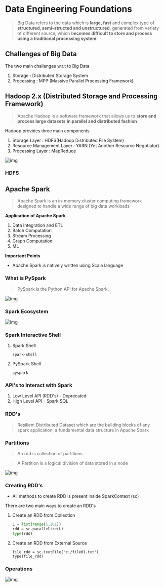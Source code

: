 # Data Engineering Foundations

> Big Data refers to the data which is **large, fast** and complex type of **structured, semi-structed and unstructured**, generated from variety of different source, which b**ecomes difficult to store and process using a traditional processing system**

## Challenges of Big Data

The two main challenges w.r.t to Big Data

1. Storage : Distributed Storage System
2. Processing : MPP (Massive Parallel Processing Framework)

## Hadoop 2.x (Distributed Storage and Processing Framework)

> Apache Hadoop is a software framework that allows us to **store and process large datasets** **in parallel and distributed fashion**

Hadoop provides three main components

1. Storage Layer : HDFS(Hadoop Distributed File System)
2. Resource Management Layer : YARN (Yet Another Resource Negotiator)
3. Processing Layer : MapReduce

![img](https://lh7-rt.googleusercontent.com/docsz/AD_4nXeUNm-a0ODeH3koTgdPXFlsStB4RKuiCIkFRlb5nkD_FHE08Dv_54VekRVe_fM49BtJd309Oj-0DWBN4DcTlQhKMXTY0A3EKeyCiMkQzyNM9mW5xv8lYR0IvH-ZX8cIkthrR9ZkDkbTxgkNLrbSbOgdU2t4?key=Lcjgu0sLjm8U8i3A_14gRg)

### HDFS

## Apache Spark

> Apache Spark is an in-memory cluster computing framework designed to handle a wide range of big data workloads

**Application of Apache Spark**

1. Data Integration and ETL
2. Batch Computation
3. Stream Processing
4. Graph Computation
5. ML

**Important Points**

* Apache Spark is natively written using Scala language

### What is PySpark

> PySpark is the Python API for Apache Spark.

![img](https://lh7-rt.googleusercontent.com/docsz/AD_4nXd9Emjzr6kaUTG0z6xQKkNYiHGx0EWzpz6vEzmfk8Gjjj1-lO4NoQUFAH3tuAJmLpnt_j1RtIII1HVLJ5DAjREjEhjAYZUI144Hmo2Mzh2Qy6WSy7YYrZv3QAxyhpf2gASiF51HBUs_pSbM7yPnKs9iWWNT?key=_he-T4Jq934AhrSZa-Be-g)



### Spark Ecosystem

![img](https://lh7-rt.googleusercontent.com/docsz/AD_4nXfGcZSlp5zl22JVbGql7UZcQ2ZHgtCcc4DovfntlJUWkX8L8mQbaDDbHnjNVfzCFDzJAEPaB1Oj-c6lkQDlU9lEyI9HRFSgzRWNMnWjCR8sM8JCgEqyWNhLZt-Ku9MADJF7nx4u1_ACAl46muI9x8Ygzoka?key=_he-T4Jq934AhrSZa-Be-g)

### Spark Interactive Shell

1. Spark Shell

   ```
   spark-shell
   ```

   

2. PySpark Shell

   ```
   pyspark
   ```

   

### API's to Interact with Spark

1. Low Level API (RDD's) - Deprecated
2. High Level API - Spark SQL

### RDD's

> Resilient Distributed Dataset which are the building blocks of any spark application, a fundamental data structure in Apache Spark

### Partitions

> An rdd is collection of partitions.

> A Partition is a logical division of data stored in a node

![img](https://lh7-rt.googleusercontent.com/docsz/AD_4nXcjbuVxrQDtFg_Z0z9ozd9u1zH7QxYxgWAilm6-5Jb7TwX02lGISI6rwBaipSx9BG4OrbYxaR_6L-s_j_hG2WodVxSXwHIX8L9mli7c0-xQbY9EjuKY_HeelYE0sLaOkUuSWNVmhg5SbmTSyp1KVx_sDkL0?key=Dxp7lTxgvspH2ig-I7LuEw)

### Creating RDD's

* All methods to create RDD is present inside SparkContext (sc)

There are two main ways to create an RDD's

1. Create an RDD from Collection

   ```python
   L = list(range(1,101))
   rdd = sc.parallelize(L)
   type(rdd)
   ```

   

2. Create an RDD from External Source

   ```
   file_rdd = sc.textFile("c:/file01.txt")
   type(file_rdd)
   ```

   

### Operations

![img](https://lh7-rt.googleusercontent.com/docsz/AD_4nXf-i45tOSsOA_9yT1hjzB3OQ1q39RhG8vREh8mD0TABjTvv_Inu6KHg_o8GzEuexw7ekmlLJxD89W_lAe2UWVpICu_uel1G8NSlcRKTGkF3J8NalJBGgnhjwcCStfcvwTS5agmPcCGb21MUpw3TMg7tge_n?key=Dxp7lTxgvspH2ig-I7LuEw)









